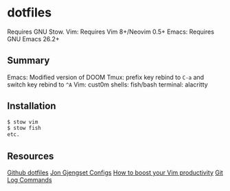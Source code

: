 # dotfiles
Requires GNU Stow.
Vim: Requires Vim 8+/Neovim 0.5+
Emacs: Requires GNU Emacs 26.2+

## Summary
Emacs: Modified version of DOOM
Tmux: prefix key rebind to `C-a` and switch key rebind to `^A`
Vim: cust0m
shells: fish/bash
terminal: alacritty

## Installation
``` bash
$ stow vim
$ stow fish
etc.
```

## Resources
[Github dotfiles](http://dotfiles.github.io/)
[Jon Gjengset Configs](https://github.com/jonhoo/configs)
[How to boost your Vim productivity](https://sheerun.net/2014/03/21/how-to-boost-your-vim-productivity/)
[Git Log Commands](https://stackoverflow.com/questions/1057564/pretty-git-branch-graphs)
